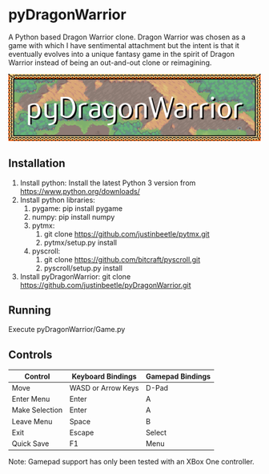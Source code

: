 # pyDragonWarrior

A Python based Dragon Warrior clone.  Dragon Warrior was chosen as a game with which I have sentimental attachment but the intent is that it eventually evolves into a unique fantasy game in the spirit of Dragon Warrior instead of being an out-and-out clone or reimagining.

![pyDragonWarrior!](/data/images/title.png "pyDragonWarrior Title Image")

## Installation

1. Install python: Install the latest Python 3 version from https://www.python.org/downloads/
2. Install python libraries:
   1. pygame: pip install pygame
   2. numpy: pip install numpy
   3. pytmx:
      1. git clone https://github.com/justinbeetle/pytmx.git
      2. pytmx/setup.py install
   4. pyscroll:
      1. git clone https://github.com/bitcraft/pyscroll.git
      2. pyscroll/setup.py install
3. Install pyDragonWarrior: git clone https://github.com/justinbeetle/pyDragonWarrior.git

## Running

Execute pyDragonWarrior/Game.py

## Controls

| Control        | Keyboard Bindings  | Gamepad Bindings |
| -------------- | ------------------ | ---------------- |
| Move           | WASD or Arrow Keys | D-Pad            |
| Enter Menu     | Enter              | A                |
| Make Selection | Enter              | A                |
| Leave Menu     | Space              | B                |
| Exit           | Escape             | Select           |
| Quick Save     | F1                 | Menu             |

Note: Gamepad support has only been tested with an XBox One controller.
